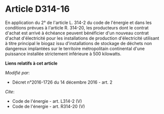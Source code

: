 # Article D314-16

En application du 2° de l'article L. 314-2 du code de l'énergie et dans les conditions prévues à l'article R. 314-20, les
producteurs dont le contrat d'achat est arrivé à échéance peuvent bénéficier d'un nouveau contrat d'achat d'électricité pour
les installations de production d'électricité utilisant à titre principal le biogaz issu d'installations de stockage de
déchets non dangereux implantées sur le territoire métropolitain continental d'une puissance installée strictement inférieure
à 500 kilowatts.

**Liens relatifs à cet article**

_Modifié par_:

  - Décret n°2016-1726 du 14 décembre 2016 - art. 2

_Cite_:

  - Code de l'énergie - art. L314-2 (V)
  - Code de l'énergie - art. R314-20 (V)
